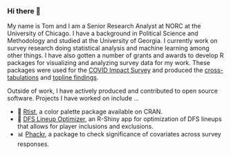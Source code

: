 ### Hi there 👋

My name is Tom and I am a Senior Research Analyst at NORC at the University of Chicago. I have a background in Political Science and Methodology and studied at the University of Georgia. I currently work on survey research doing statistical analysis and machine learning among other things. I have also gotten a number of grants and awards to develop R packages for visualizing and analyzing survey data for my work. These packages were used for the [COVID Impact Survey](https://www.covid-impact.org/) and produced the [cross-tabulations](https://www.covid-impact.org/cross-tabulations) and [topline findings](https://static1.squarespace.com/static/5e8769b34812765cff8111f7/t/5ee11863221ddf08b0284c20/1591810150212/covid_w3_topline_national_web.pdf).

Outside of work, I have actively produced and contributed to open source software. Projects I have worked on include ...

- 🎨 [Rtist](https://cran.r-project.org/web/packages/rtist/index.html), a color palette package available on CRAN. 
- 🏈 [DFS Lineup Optimizer](https://tomasokal.shinyapps.io/dfsoptimizer/), an R-Shiny app for optimization of DFS lineups that allows for player inclusions and exclusions.
- 📊 [Phackr](https://github.com/tomasokal/phackr), a package to check significance of covariates across survey responses.
